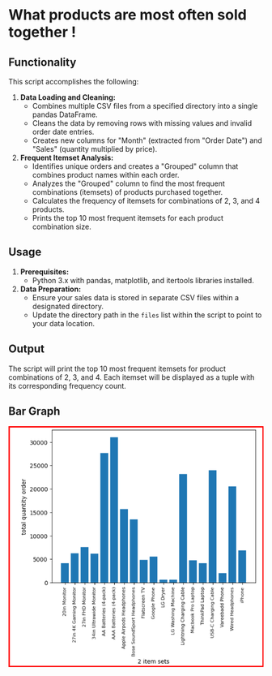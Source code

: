 # What products are most often sold together !

## Functionality

This script accomplishes the following:

1. **Data Loading and Cleaning:**
    - Combines multiple CSV files from a specified directory into a single pandas DataFrame.
    - Cleans the data by removing rows with missing values and invalid order date entries.
    - Creates new columns for "Month" (extracted from "Order Date") and "Sales" (quantity multiplied by price).
2. **Frequent Itemset Analysis:**
    - Identifies unique orders and creates a "Grouped" column that combines product names within each order.
    - Analyzes the "Grouped" column to find the most frequent combinations (itemsets) of products purchased together.
    - Calculates the frequency of itemsets for combinations of 2, 3, and 4 products.
    - Prints the top 10 most frequent itemsets for each product combination size. 

## Usage

1. **Prerequisites:**
    - Python 3.x with pandas, matplotlib, and itertools libraries installed.
2. **Data Preparation:**
    - Ensure your sales data is stored in separate CSV files within a designated directory.
    - Update the directory path in the `files` list within the script to point to your data location.


## Output
The script will print the top 10 most frequent itemsets for product combinations of 2, 3, and 4. Each itemset will be displayed as a tuple with its corresponding frequency count.

## Bar Graph
![Bar Graph for most frequent '2 item set'](Products%20(Most%20often%20sold%20together).png)


